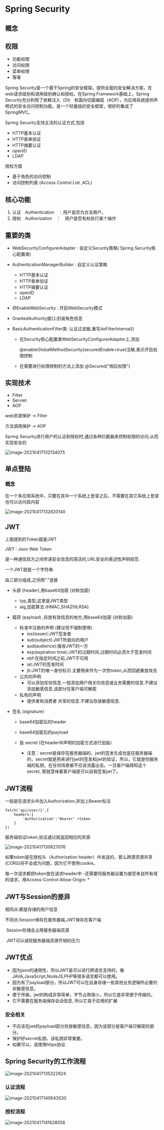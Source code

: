 # Spring Security

## 概念



## 权限

- 功能权限
- 访问权限
- 菜单权限
- 等等

Spring Security是一个基于Spring的安全框架。提供全面的安全解决方案，在web请求级别和调用级别确认和授权。在Spring Framework基础上，Spring Security充分利用了依赖注入（DI） 和面向切面编程（AOP），为应用系统提供声明式的安全访问控制功能。是一个轻量级的安全框架，很好的集成了SpringMVC。

Spring Security支持主流的认证方式,包括

- HTTP基本认证
- HTTP表单验证
- HTTP摘要认证
- openID
- LDAP

授权方面

- 基于角色的访问控制
- 访问控制列表 (Access Control List ,ACL)

## 核心功能

1. 认证　Authentication　：用户是否为合法用户。
2. 授权　Authorization　：　用户是否有权执行某个操作

## 重要的类

- WebSecurityConfigurerAdapter : 自定义Security策略( Spring Security核心配置类)

- AuthenticationManagerBuilder : 自定义认证策略

  - HTTP基本认证
  - HTTP表单验证
  - HTTP摘要认证
  - openID
  - LDAP

- @EnableWebSecurity :  开启WebSecurity模式

- GrantedAuthority接口:封装角色信息

- BasicAuthenticationFilter类: 认证过滤器,重写doFilterInternal()

  - 在Security核心配置类WebSecurityConfigurerAdapter上,添加

    @enableGlobalMethodSecurity(securedEnable=true)注解,表示开启权限控制

  - 在需要进行权限控制的方法上添加 @Secured("相应权限")



## 实现技术

- Filter
- Servlet
- AOP

web资源保护 -> Filter

方法调用保护 -> AOP

Spring Security进行用户的认证和授权时,通过各种拦截器来控制权限的访问,从而实现安全的

![image-20210417132134075](C:\Users\alienware\AppData\Roaming\Typora\typora-user-images\image-20210417132134075.png)

## 单点登陆

### 概念

在一个多应用系统中，只要在其中一个系统上登录之后，不需要在其它系统上登录也可以访问其内容

![image-20210417132820140](C:\Users\alienware\AppData\Roaming\Typora\typora-user-images\image-20210417132820140.png)

## JWT

上面提到的Token就是JWT

JWT : Json Web Token 

是一种通信双方之间传递安全信息的简洁的,URL安全的表述性声明规范.

一个JWT就是一个字符串.



由三部分组成,之间用"."连接

- 头部 (header),用base64加密 (对称加密)

  - typ,类型,这里是JWT类型
  - alg,加密算法 (HMAC,SHA256,RSA)

- 载荷 (payload) ,存放有效信息的地方,用base64加密 (对称加密)

  - 标准中注册的声明	(建议但不强制使用)
    - iss(issuer):JWT签发者
    - sub(subject):JWT所面向的用户
    - aud(audience):接收JWT的一方
    - exp(expiration time):JWT的过期时间,过期时间必须大于签发时间
    - nbf:在指定时间之前,JWT不可用
    - iat:JWT的签发时间
    - jti:JWT的唯一身份标识.主要用来作为一次性token,从而回避重放攻击
  - 公共的声明
    - 可以添加任何信息.一般添加用户相关的信息或业务需要的信息.不建议添加敏感信息,该部分在客户端可解密
  - 私有的声明
    - 提供者和消费者 共享的信息.不建议存放敏感信息.

- 签名 (signature)

  - base64加密后的header

  - base64加密后的payload

  - 盐 secret (在header中声明的加密方式进行加盐)

    - 注意：secret是保存在服务器端的，jwt的签发生成也是在服务器端的，secret就是用来进行jwt的签发和jwt的验证，所以，它就是你服务端的私钥，在任何场景都不应该流露出去。一旦客户端得知这个secret, 那就意味着客户端是可以自我签发jwt了。

      



## JWT流程

一般是在请求头中加入Authorization,并加上Bearer标注

```http
fetch('api/user/1',{
	headers:{
		'Authorization':'Bearer' +token
	}
})
```

服务端验证token,验证通过就返回相应的资源

![image-20210417130627076](C:\Users\alienware\AppData\Roaming\Typora\typora-user-images\image-20210417130627076.png)

如果token是在授权头（Authorization header）中发送的，那么跨源资源共享(CORS)将不会成为问题，因为它不使用cookie。

每一次请求都把token放在请求header中 -还需要将服务器设置为接受来自所有域的请求，用Access-Control-Allow-Origin: *

## JWT与Session的差异

相同点:都是存储的用户信息

不同点:Session保存在服务器端,JWT保存在客户端

​			Session存储会占用服务器端资源

​			JWT可以减轻服务器端资源开销的压力

## JWT优点		

- 因为json的通用性，所以JWT是可以进行跨语言支持的，像JAVA,JavaScript,NodeJS,PHP等很多语言都可以使用。
- 因为有了payload部分，所以JWT可以在自身存储一些其他业务逻辑所必要的非敏感信息。
- 便于传输，jwt的构成非常简单，字节占用很小，所以它是非常便于传输的。
- 它不需要在服务端保存会话信息, 所以它易于应用的扩展

### 安全相关

- 不应该在jwt的payload部分存放敏感信息，因为该部分是客户端可解密的部分。
- 保护好secret私钥，该私钥非常重要。
- 如果可以，请使用https协议

## Spring Security的工作流程

![image-20210417135322924](C:\Users\alienware\AppData\Roaming\Typora\typora-user-images\image-20210417135322924.png)



### 认证流程

![image-20210417140643530](C:\Users\alienware\AppData\Roaming\Typora\typora-user-images\image-20210417140643530.png)



### 授权流程

![image-20210417141628558](C:\Users\alienware\AppData\Roaming\Typora\typora-user-images\image-20210417141628558.png)

